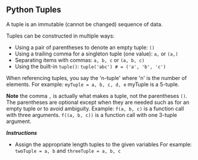 ## Python Tuples

A tuple is an immutable (cannot be changed) sequence of data.

Tuples can be constructed in multiple ways:
- Using a pair of parentheses to denote an empty tuple: `()`
- Using a trailing comma for a singleton tuple (one value): `a,` or `(a,)`
- Separating items with commas: `a, b, c` or `(a, b, c)`
- Using the built-in `tuple()`: `tuple('abc') # = ('a', 'b', 'c')`

When referencing tuples, you say the 'n-tuple' where 'n' is the number of elements.
For example: `myTuple = a, b, c, d, e` myTuple is a 5-tuple.

**Note** the comma `,` is actually what makes a tuple, not the parentheses `()`.
The parentheses are optional except when they are needed such as for an empty tuple or to avoid ambiguity.
Example: `f(a, b, c)` is a function call with three arguments. `f((a, b, c))` is a function call with one 3-tuple argument.

**_Instructions_**
- Assign the appropriate length tuples to the given variables
  For example: `twoTuple = a, b` and `threeTuple = a, b, c`
